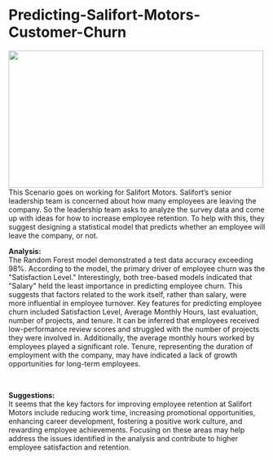 # Predicting-Salifort-Motors-Customer-Churn
<img src='https://miro.medium.com/v2/resize:fit:1400/0*LRyHZb_JBpuuNVzd' width="500" height="270" align=left>
This Scenario goes on working for Salifort Motors. Salifort’s senior leadership team is concerned about how many employees are leaving the company. So the leadership team asks to analyze the survey data and come up with ideas for how to increase employee retention. To help with this, they suggest designing a statistical model that predicts whether an employee will leave the company, or not.



**Analysis:**
<br>
The Random Forest model demonstrated a test data accuracy exceeding 98%. According to the model, the primary driver of employee churn was the "Satisfaction Level." Interestingly, both tree-based models indicated that "Salary" held the least importance in predicting employee churn. This suggests that factors related to the work itself, rather than salary, were more influential in employee turnover. Key features for predicting employee churn included Satisfaction Level, Average Monthly Hours, last evaluation, number of projects, and tenure. It can be inferred that employees received low-performance review scores and struggled with the number of projects they were involved in. Additionally, the average monthly hours worked by employees played a significant role. Tenure, representing the duration of employment with the company, may have indicated a lack of growth opportunities for long-term employees.

<br>

**Suggestions:**
<br>
It seems that the key factors for improving employee retention at Salifort Motors include reducing work time, increasing promotional opportunities, enhancing career development, fostering a positive work culture, and rewarding employee achievements. Focusing on these areas may help address the issues identified in the analysis and contribute to higher employee satisfaction and retention.
